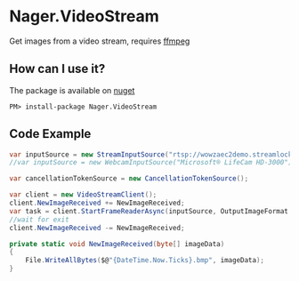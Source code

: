 # Nager.VideoStream
Get images from a video stream, requires [ffmpeg](https://www.ffmpeg.org/)

## How can I use it?

The package is available on [nuget](https://www.nuget.org/packages/Nager.VideoStream)
```
PM> install-package Nager.VideoStream
```

## Code Example
```cs
var inputSource = new StreamInputSource("rtsp://wowzaec2demo.streamlock.net/vod/mp4:BigBuckBunny_115k.mov");
//var inputSource = new WebcamInputSource("Microsoft® LifeCam HD-3000");

var cancellationTokenSource = new CancellationTokenSource();

var client = new VideoStreamClient();
client.NewImageReceived += NewImageReceived;
var task = client.StartFrameReaderAsync(inputSource, OutputImageFormat.Bmp, cancellationTokenSource.Token);
//wait for exit
client.NewImageReceived -= NewImageReceived;

private static void NewImageReceived(byte[] imageData)
{
    File.WriteAllBytes($@"{DateTime.Now.Ticks}.bmp", imageData);
}
```
